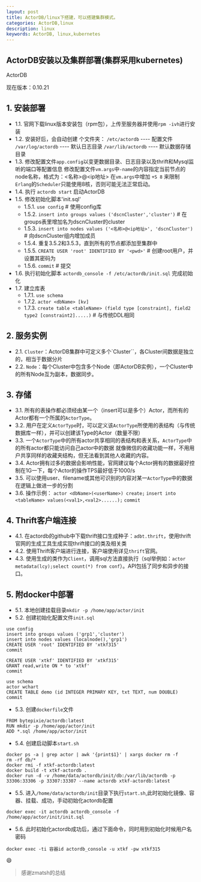 ```yaml
---
layout: post
title: ActorDB/linux下搭建，可以搭建集群模式。
categories: ActorDB,linux
description: linux
keywords: ActorDB, linux,kubernetes
---
```


## ActorDB安装以及集群部署(集群采用kubernetes)

ActorDB

现在版本：0.10.21

## 1. 安装部署
* 1.1. 官网下载linux版本安装包（rpm包），上传至服务器并使用`rpm -ivh`进行安装
* 1.2. 安装好后，会自动创建 个文件夹：
    `/etc/actordb`		----	配置文件
    `/var/log/actordb`	----	默认日志目录
    `/var/lib/actordb`	----	默认数据存储目录
* 1.3. 修改配置文件`app.config`以变更数据目录、日志目录以及thrift和Mysql监听的端口等配置信息
     修改配置文件`vm.args`中`-name`的内容指定当前节点的node名称，格式为：<名称>@<ip地址>
     在`vm.args`中增加 `+S 8` 来限制`Erlang`的`Scheduler`只能使用8核，否则可能无法正常启动。
*  1.4. 执行 `actordb start` 启动ActorDB
*  1.5. 修改初始化脚本'init.sql'
    * 1.5.1. `use config` # 使用config库
    * 1.5.2. `insert into groups values ('dscnCluster','cluster')` # 在groups表里增加名为dscnCluster的cluster
    * 1.5.3. `insert into nodes values ('<名称>@<ip地址>', 'dscnCluster')` # 向dscnCluster组内增加成员
    * 1.5.4. 重复3.5.2和3.5.3，直到所有的节点都添加至集群中
    * 1.5.5. `CREATE USER 'root' IDENTIFIED BY '<pwd>'` # 创建root用户，并设置其密码为<pwd>
    * 1.5.6. `commit` # 提交
* 1.6. 执行初始化脚本 `actordb_console -f /etc/actordb/init.sql` 完成初始化
* 1.7. 建立库表
    * 1.7.1. `use schema`
    * 1.7.2. `actor <dbName> [kv]`
    * 1.7.3. `create table <tableName> (field type [constraint], field2 type2 [constraint2].....)` # 与传统DDL相同

## 2. 服务实例
* 2.1. `Cluster`：ActorDB集群中可定义多个`Cluster``，各Cluster间数据是独立的，相当于数据分片
* 2.2. `Node`：每个Cluster中包含多个Node（即ActorDB实例），一个Cluster中的所有Node互为副本，数据同步。

## 3. 存储
* 3.1. 所有的表操作都必须经由某一个（insert可以是多个）Actor，而所有的Actor都有一个所属的`ActorType`。
* 3.2. 用户在定义`ActorType`时，可以定义该``ActorType``所使用的表结构（与传统数据库一样），并可以创建该Type的Actor（数量不限）
* 3.3. 一个`ActorType`中的所有actor共享相同的表结构和表关系，`ActorType`中的所有actor都只能访问自己actor中的数据
    就像微信的收藏功能一样，不用用户共享同样的收藏夹结构，但无法看到其他人收藏的内容。
* 3.4. Actor拥有过多的数据会影响性能，官网建议每个Actor拥有的数据最好控制在1G一下，每个Actor的操作TPS最好低于1000/s
* 3.5. 可以使用user、filename或其他可识别的内容对某一`ActorType`中的数据在逻辑上做进一步的分割
* 3.6. 操作示例：
    `actor <dbName>(<userName>) create;`
    `insert into <tableName> values(<val1>,<val2>......);`
    `commit`

## 4. Thrift客户端连接
* 4.1. 在actordb的github中下载thrift接口生成种子：`adbt.thrift`，使用thrift官网的生成工具生成实现thrift接口的类及相关类
* 4.2. 使用Thrift客户端进行连接，客户端使用详见`thrift`官网。
* 4.3. 使用生成的类作为`Client`，调用sql方法直接执行（sql举例如：`actor metadata(lcy);select count(*) from conf`）。API包括了同步和异步的接口。


## 5. 附docker中部署
* 5.1. 本地创建挂载目录`mkdir -p /home/app/actor/init`
* 5.2. 创建初始化配置文件`init.sql`

```shell
use config
insert into groups values ('grp1','cluster')
insert into nodes values (localnode(),'grp1')
CREATE USER 'root' IDENTIFIED BY 'xtkf315'
commit

CREATE USER 'xtkf' IDENTIFIED BY 'xtkf315'
GRANT read,write ON * to 'xtkf'
commit

use schema
actor wchart
CREATE TABLE demo (id INTEGER PRIMARY KEY, txt TEXT, num DOUBLE)
commit

```

* 5.3. 创建`dockerfile`文件

```shell
FROM bytepixie/actordb:latest 
RUN mkdir -p /home/app/actor/init
ADD *.sql /home/app/actor/init
```
* 5.4. 创建启动脚本`start.sh`

```shell
docker ps -a | grep actor | awk '{print$1}' | xargs docker rm -f
rm -rf db/*
docker rmi -f xtkf-actordb:latest 
docker build -t xtkf-actordb .
docker run -d -v /home/data/actordb/init/db:/var/lib/actordb -p 33306:33306 -p 33307:33307 --name actordb xtkf-actordb:latest
```
* 5.5. 进入`/home/data/actordb/init`目录下执行`start.sh`,此时初始化镜像、容器、挂载、成功，手动初始化actordb配置

```shell
docker exec -it actordb actordb_console -f /home/app/actor/init/init.sql
```

* 5.6. 此时初始化actordb成功后，通过下面命令，同时用到初始化时候用户名密码

```shell
docker exec -ti 容器id actordb_console -u xtkf -pw xtkf315
```
:smile:

> 感谢zmatsh的总结
